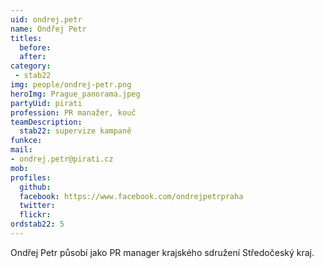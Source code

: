 ```yaml
---
uid: ondrej.petr
name: Ondřej Petr 
titles:
  before:
  after:
category:
 - stab22
img: people/ondrej-petr.png
heroImg: Prague_panorama.jpeg
partyUid: pirati
profession: PR manažer, kouč
teamDescription:
  stab22: supervize kampaně
funkce:
mail:
- ondrej.petr@pirati.cz
mob:			  
profiles:
  github:     
  facebook: https://www.facebook.com/ondrejpetrpraha
  twitter: 
  flickr:
ordstab22: 5
---
```


Ondřej Petr působí jako PR manager krajského sdružení Středočeský kraj.